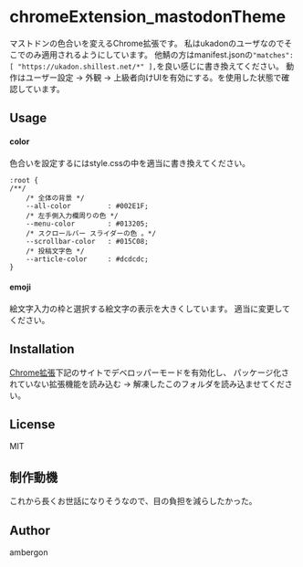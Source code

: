# chromeExtension_mastodonTheme
マストドンの色合いを変えるChrome拡張です。
私はukadonのユーザなのでそこでのみ適用されるようにしています。
他鯖の方はmanifest.jsonの`"matches": [ "https://ukadon.shillest.net/*" ],`を良い感じに書き換えてください。
動作はユーザー設定 -> 外観 -> 上級者向けUIを有効にする。を使用した状態で確認しています。


## Usage
#### color
色合いを設定するにはstyle.cssの中を適当に書き換えてください。
```
:root {
/**/
    /* 全体の背景 */
    --all-color         : #002E1F;
    /* 左手側入力欄周りの色 */
    --menu-color        : #013205;
    /* スクロールバー スライダーの色 。*/
    --scrollbar-color   : #015C08;
    /* 投稿文字色 */
    --article-color     : #dcdcdc;
}
```

#### emoji
絵文字入力の枠と選択する絵文字の表示を大きくしています。
適当に変更してください。



## Installation
[Chrome拡張](chrome://extensions/)下記のサイトでデベロッパーモードを有効化し、 パッケージ化されていない拡張機能を読み込む -> 解凍したこのフォルダを読み込ませてください。


## License
MIT


## 制作動機
これから長くお世話になりそうなので、目の負担を減らしたかった。


## Author
ambergon



